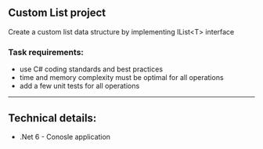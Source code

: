 ## Custom List project

Create a custom list data structure by implementing IList\<T\> interface

### Task requirements:
* use C# coding standards and best practices
* time and memory complexity must be optimal for all operations
* add a few unit tests for all operations

---

## Technical details:
* .Net 6 - Conosle application
